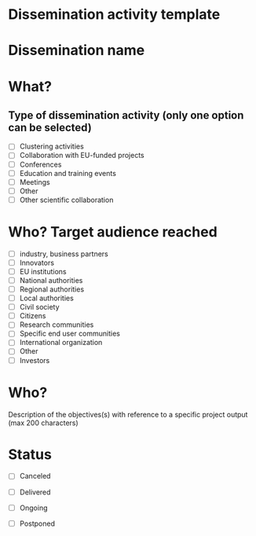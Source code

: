 Dissemination activity template
==
# Dissemination name
# What?
## Type of dissemination activity (only one option can be selected)
- [ ] Clustering activities
- [ ] Collaboration with EU-funded projects
- [ ] Conferences
- [ ] Education and training events
- [ ] Meetings
- [ ] Other
- [ ] Other scientific collaboration
# Who? Target audience reached
- [ ] industry, business partners
- [ ] Innovators
- [ ] EU institutions
- [ ] National authorities
- [ ] Regional authorities
- [ ] Local authorities
- [ ] Civil society
- [ ] Citizens
- [ ] Research communities
- [ ] Specific end user communities
- [ ] International organization
- [ ] Other
- [ ] Investors

# Who?
Description of the objectives(s) with reference to a specific project output (max 200 characters)

# Status
- [ ] Canceled
- [ ] Delivered
- [ ] Ongoing
- [ ] Postponed

